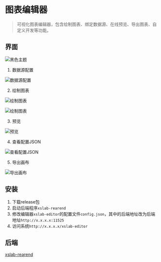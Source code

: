 # 图表编辑器

> 可视化图表编辑器，包含绘制图表、绑定数据源、在线预览、导出图表、自定义开发等功能。

## 界面

![黑色主题](https://user-images.githubusercontent.com/6405875/116405059-d1cb7c80-a861-11eb-8295-8741419887a0.png)

1. 数据源配置

![数据源配置](http://7u.isaacxu.com/xslab_03.png?imageView2/0/w/600)

2. 绘制图表

![绘制图表](http://7u.isaacxu.com/xslab_01.png?imageView2/0/w/600)

![绘制图表](http://7u.isaacxu.com/xslab_02.png?imageView2/0/w/600)

3. 预览

![预览](http://7u.isaacxu.com/xslab_05.png?imageView2/0/w/600)

4. 查看配置JSON

![查看配置JSON](http://7u.isaacxu.com/%E6%9F%A5%E7%9C%8BJSON.jpg?imageView2/0/w/600)

5. 导出画布

![导出画布](http://7u.isaacxu.com/%E5%AF%BC%E5%87%BA%E7%94%BB%E5%B8%83.png?imageView2/0/w/600)

## 安装

1. 下载release包
2. 启动后端程序`xslab-rearend`
3. 修改编辑器`xslab-editor`的配置文件`config.json`，其中的后端地址改为后端地址`http://x.x.x.x:11525`
4. 访问系统`http://x.x.x.x/xslab-editor`

## 后端
[xslab-rearend](xslab-rearend/README.md)
